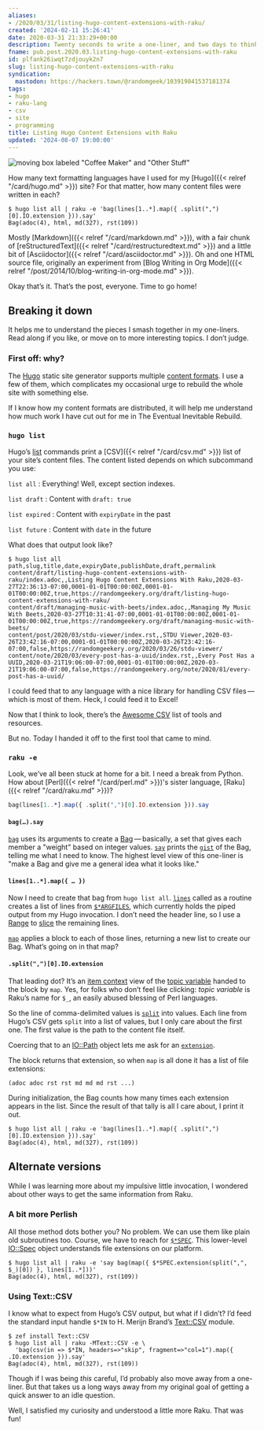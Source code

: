 ```yaml
---
aliases:
- /2020/03/31/listing-hugo-content-extensions-with-raku/
created: '2024-02-11 15:26:41'
date: 2020-03-31 21:33:29+00:00
description: Twenty seconds to write a one-liner, and two days to think about it
fname: pub.post.2020.03.listing-hugo-content-extensions-with-raku
id: plfank26iwqt7zdjouyk2n7
slug: listing-hugo-content-extensions-with-raku
syndication:
  mastodon: https://hackers.town/@randomgeek/103919841537181374
tags:
- hugo
- raku-lang
- csv
- site
- programming
title: Listing Hugo Content Extensions with Raku
updated: '2024-08-07 19:00:00'
---
```


![moving box labeled "Coffee Maker" and "Other Stuff"](assets/img/2020/cover-2020-03-31.jpg "We like quick answers to important questions")

How many text formatting languages have I used for my [Hugo]({{< relref "/card/hugo.md" >}}) site? For that matter, how many content files were written in each?

```console
$ hugo list all | raku -e 'bag(lines[1..*].map({ .split(",")[0].IO.extension })).say'
Bag(adoc(4), html, md(327), rst(109))
```

Mostly [Markdown]({{< relref "/card/markdown.md" >}}), with a fair chunk of [reStructuredText]({{< relref "/card/restructuredtext.md" >}}) and a little bit of [Asciidoctor]({{< relref "/card/asciidoctor.md" >}}). Oh and one HTML source file, originally an experiment from [Blog Writing in Org Mode]({{< relref "/post/2014/10/blog-writing-in-org-mode.md" >}}).

Okay that’s it. That’s the post, everyone. Time to go home\!

## Breaking it down

It helps me to understand the pieces I smash together in my one-liners. Read along if you like, or move on to more interesting topics. I don’t judge.

### First off: why?

The [Hugo](https://gohugo.io) static site generator supports multiple [content formats](https://gohugo.io/content-management/formats/). I use a few of them, which complicates my occasional urge to rebuild the whole site with something else.

If I know how my content formats are distributed, it will help me understand how much work I have cut out for me in The Eventual Inevitable Rebuild.

### `hugo list`

Hugo’s [list](https://gohugo.io/commands/hugo_list) commands print a [CSV]({{< relref "/card/csv.md" >}}) list of your site’s content files. The content listed depends on which subcommand you use:

`list all`
: Everything\! Well, except section indexes.

`list draft`
: Content with `draft: true`

`list expired`
: Content with `expiryDate` in the past

`list future`
: Content with `date` in the future

What does that output look like?

```console
$ hugo list all
path,slug,title,date,expiryDate,publishDate,draft,permalink
content/draft/listing-hugo-content-extensions-with-raku/index.adoc,,Listing Hugo Content Extensions With Raku,2020-03-27T22:36:13-07:00,0001-01-01T00:00:00Z,0001-01-01T00:00:00Z,true,https://randomgeekery.org/draft/listing-hugo-content-extensions-with-raku/
content/draft/managing-music-with-beets/index.adoc,,Managing My Music With Beets,2020-03-27T10:31:41-07:00,0001-01-01T00:00:00Z,0001-01-01T00:00:00Z,true,https://randomgeekery.org/draft/managing-music-with-beets/
content/post/2020/03/stdu-viewer/index.rst,,STDU Viewer,2020-03-26T23:42:16-07:00,0001-01-01T00:00:00Z,2020-03-26T23:42:16-07:00,false,https://randomgeekery.org/2020/03/26/stdu-viewer/
content/note/2020/03/every-post-has-a-uuid/index.rst,,Every Post Has a UUID,2020-03-21T19:06:00-07:00,0001-01-01T00:00:00Z,2020-03-21T19:06:00-07:00,false,https://randomgeekery.org/note/2020/81/every-post-has-a-uuid/
```

I could feed that to any language with a nice library for handling CSV
files — which is most of them. Heck, I could feed it to Excel!

Now that I think to look, there’s the [Awesome CSV](https://github.com/secretGeek/awesomecsv) list of tools and resources.

But no. Today I handed it off to the first tool that came to mind.

### `raku -e`

Look, we’ve all been stuck at home for a bit. I need a break from Python. How about [Perl]({{< relref "/card/perl.md" >}})'s sister language, [Raku]({{< relref "/card/raku.md" >}})?

``` raku
bag(lines[1..*].map({ .split(",")[0].IO.extension })).say
```

#### `bag(…).say`

[`bag`](https://docs.raku.org/routine/bag) uses its arguments to create a [Bag](https://docs.raku.org/type/Bag) — basically, a set that gives each member a "weight" based on integer values. [`say`](https://docs.raku.org/type/Mu#method_say) prints the [`gist`](https://docs.raku.org/routine/gist) of the Bag, telling me what I need to know. The highest level view of this one-liner is "make a Bag and give me a general idea what it looks like."

#### `lines[1..*].map({ … })`

Now I need to create that bag from `hugo list all`. [`lines`](https://docs.raku.org/type/IO::Handle#routine_lines) called as a routine creates a list of lines from [`$*ARGFILES`](https://docs.raku.org/language/variables#$*ARGFILES), which currently holds the piped output from my Hugo invocation. I don’t need the header line, so I use a [Range](https://docs.raku.org/type/Range) to [slice](https://docs.raku.org/language/subscripts#Slices) the remaining lines.

[`map`](https://docs.raku.org/routine/map#class_Any) applies a block to each of those lines, returning a new list to create our Bag. What’s going on in that map?

#### `.split(",")[0].IO.extension`

That leading dot? It’s an [item context](https://docs.raku.org/language/contexts#Item_context) view of the [topic variable](https://docs.raku.org/language/variables#The_$__variable) handed to the block by `map`. Yes, for folks who don’t feel like clicking: *topic variable* is Raku’s name for `$_`, an easily abused blessing of Perl languages.

So the line of comma-delimited values is [`split`](https://docs.raku.org/type/Str#routine_split) into values. Each line from Hugo’s CSV gets `split` into a list of values, but I only care about the first one. The first value is the path to the content file itself.

Coercing that to an [IO::Path](https://docs.raku.org/type/IO::Path) object lets me ask for an [`extension`](https://docs.raku.org/type/IO::Path#method_extension).

The block returns that extension, so when `map` is all done it has a list of file extensions:

```plaintext
(adoc adoc rst rst md md md rst ...)
```

During initialization, the Bag counts how many times each extension appears in the list. Since the result of that tally is all I care about, I print it out.

```console
$ hugo list all | raku -e 'bag(lines[1..*].map({ .split(",")[0].IO.extension })).say'
Bag(adoc(4), html, md(327), rst(109))
```

## Alternate versions

While I was learning more about my impulsive little invocation, I wondered about other ways to get the same information from Raku.

### A bit more Perlish

All those method dots bother you? No problem. We can use them like plain old subroutines too. Course, we have to reach for [`$*SPEC`](https://docs.raku.org/language/variables#$*SPEC). This lower-level [IO::Spec](https://docs.raku.org/type/IO::Spec) object understands file extensions on our platform.

```console
$ hugo list all | raku -e 'say bag(map({ $*SPEC.extension(split(",", $_)[0]) }, lines[1..*]))'
Bag(adoc(4), html, md(327), rst(109))
```

### Using Text::CSV

I know what to expect from Hugo’s CSV output, but what if I didn’t? I’d feed the standard input handle `$*IN` to H. Merijn Brand’s [Text::CSV](https://github.com/Tux/CSV) module.

```console
$ zef install Text::CSV
$ hugo list all | raku -MText::CSV -e \
  'bag(csv(in => $*IN, headers=>"skip", fragment=>"col=1").map({ .IO.extension })).say'
Bag(adoc(4), html, md(327), rst(109))
```

Though if I was being *this* careful, I’d probably also move away from a one-liner. But that takes us a long ways away from my original goal of getting a quick answer to an idle question.

Well, I satisfied my curiosity and understood a little more Raku. That was fun!